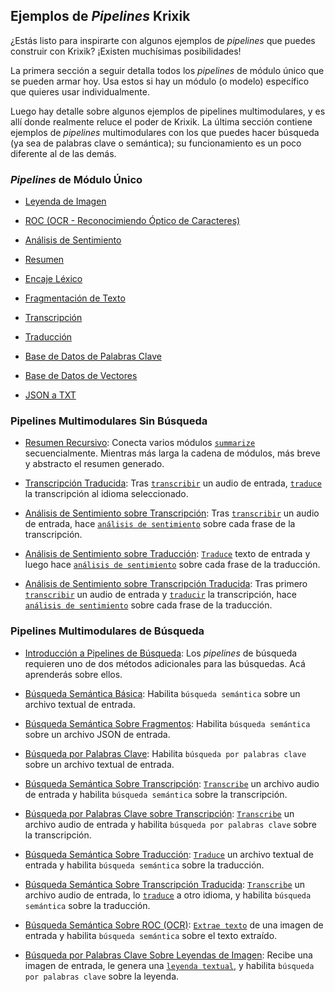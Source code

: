 ## Ejemplos de *Pipelines* Krixik

¿Estás listo para inspirarte con algunos ejemplos de *pipelines* que puedes construir con Krixik? ¡Existen muchísimas posibilidades!

La primera sección a seguir detalla todos los *pipelines* de módulo único que se pueden armar hoy. Usa estos si hay un módulo (o modelo) específico que quieres usar individualmente.

Luego hay detalle sobre algunos ejemplos de pipelines multimodulares, y es allí donde realmente reluce el poder de Krixik. La última sección contiene ejemplos de *pipelines* multimodulares con los que puedes hacer búsqueda (ya sea de palabras clave o semántica); su funcionamiento es un poco diferente al de las demás.

### *Pipelines* de Módulo Único

- [Leyenda de Imagen](ejemplos_pipelines_modulo_unico/unico_caption_leyenda_de_imagen.md)

- [ROC (OCR - Reconocimiendo Óptico de Caracteres)](ejemplos_pipelines_modulo_unico/unico_ocr_roc.md)

- [Análisis de Sentimiento](ejemplos_pipelines_modulo_unico/unico_sentiment_analisis_de_sentimiento.md)

- [Resumen](ejemplos_pipelines_modulo_unico/unico_summarize_resumen.md)

- [Encaje Léxico](ejemplos_pipelines_modulo_unico/unico_text-embedder_encaje_lexico.md)

- [Fragmentación de Texto](ejemplos_pipelines_modulo_unico/unico_parser_fragmentacion.md)

- [Transcripción](ejemplos_pipelines_modulo_unico/unico_transcribe_transcripcion.md)

- [Traducción](ejemplos_pipelines_modulo_unico/unico_translate_traduccion.md)

- [Base de Datos de Palabras Clave](ejemplos_pipelines_modulo_unico/unico_keyword-db_base_de_datos_de_palabras_clave.md)

- [Base de Datos de Vectores](ejemplos_pipelines_modulo_unico/unico_vector-db_base_de_datos_vectorial.md)

- [JSON a TXT](ejemplos_pipelines_modulo_unico/unico_json-to-txt.md)

### Pipelines Multimodulares Sin Búsqueda

- [Resumen Recursivo](ejemplos_pipelines_multi_modulo_sin_busqueda/multi_resumen_recursivo.md): Conecta varios módulos [`summarize`](../modulos/modulos_ia/modulo_summarize_resumen.md) secuencialmente. Mientras más larga la cadena de módulos, más breve y abstracto el resumen generado.

- [Transcripción Traducida](ejemplos_pipelines_multi_modulo_sin_busqueda/multi_transcripcion_traducida.md): Tras [`transcribir`](../modulos/modulos_ia/modulo_transcribe_transcripcion.md) un audio de entrada, [`traduce`](../modulos/modulos_ia/modulo_translate_traduccion.md) la transcripción al idioma seleccionado.

- [Análisis de Sentimiento sobre Transcripción](ejemplos_pipelines_multi_modulo_sin_busqueda/multi_analisis_de_sentimiento_sobre_transcripcion.md): Tras [`transcribir`](../modulos/modulos_ia/modulo_transcribe_transcripcion.md) un audio de entrada, hace [`análisis de sentimiento`](../modulos/modulos_ia/modulo_sentiment_analisis_de_sentimiento.md) sobre cada frase de la transcripción.

- [Análisis de Sentimiento sobre Traducción](ejemplos_pipelines_multi_modulo_sin_busqueda/multi_analisis_de_sentimiento_sobre_traduccion.md): [`Traduce`](../modulos/modulos_ia/modulo_translate_traduccion.md) texto de entrada y luego hace [`análisis de sentimiento`](../modulos/modulos_ia/modulo_sentiment_analisis_de_sentimiento.md) sobre cada frase de la traducción.

- [Análisis de Sentimiento sobre Transcripción Traducida](ejemplos_pipelines_multi_modulo_sin_busqueda/multi_analisis_de_sentimiento_sobre_transcripcion_traducida.md): Tras primero [`transcribir`](../modulos/modulos_ia/modulo_transcribe_transcripcion.md) un audio de entrada y [`traducir`](../modulos/modulos_ia/modulo_translate_traduccion.md) la transcripción, hace [`análisis de sentimiento`](../modulos/modulos_ia/modulo_sentiment_analisis_de_sentimiento.md) sobre cada frase de la traducción.

### Pipelines Multimodulares de Búsqueda

- [Introducción a Pipelines de Búsqueda](ejemplos_pipelines_de_busqueda/introduccion_pipelines_de_busqueda.md): Los *pipelines* de búsqueda requieren uno de dos métodos adicionales para las búsquedas. Acá aprenderás sobre ellos.

- [Búsqueda Semántica Básica](ejemplos_pipelines_de_busqueda/multi_busqueda_semantica_basica.md): Habilita `búsqueda semántica` sobre un archivo textual de entrada.

- [Búsqueda Semántica Sobre Fragmentos](ejemplos_pipelines_de_busqueda/multi_busqueda_semantica_sobre_fragmentos.md): Habilita `búsqueda semántica` sobre un archivo JSON de entrada.

- [Búsqueda por Palabras Clave](ejemplos_pipelines_de_busqueda/multi_busqueda_por_palabras_clave_basica.md): Habilita `búsqueda por palabras clave` sobre un archivo textual de entrada.

- [Búsqueda Semántica Sobre Transcripción](ejemplos_pipelines_de_busqueda/multi_busqueda_semantica_sobre_transcripcion.md): [`Transcribe`](../modulos/modulos_ia/modulo_transcribe_transcripcion.md) un archivo audio de entrada y habilita `búsqueda semántica` sobre la transcripción.

- [Búsqueda por Palabras Clave sobre Transcripción](ejemplos_pipelines_de_busqueda/multi_busqueda_por_palabras_clave_sobre_transcripcion.md): [`Transcribe`](../modulos/modulos_ia/modulo_transcribe_transcripcion.md) un archivo audio de entrada y habilita `búsqueda por palabras clave` sobre la transcripción.

- [Búsqueda Semántica Sobre Traducción](ejemplos_pipelines_de_busqueda/multi_busqueda_semantica_sobre_traduccion.md): [`Traduce`](../modulos/modulos_ia/modulo_translate_traduccion.md) un archivo textual de entrada y habilita `búsqueda semántica` sobre la traducción.

- [Búsqueda Semántica Sobre Transcripción Traducida](ejemplos_pipelines_de_busqueda/multi_busqueda_semantica_sobre_transcripcion_traducida.md): [`Transcribe`](../modulos/modulos_ia/modulo_transcribe_transcripcion.md) un archivo audio de entrada, lo [`traduce`](../modulos/modulos_ia/modulo_translate_traduccion.md) a otro idioma, y habilita `búsqueda semántica` sobre la traducción.

- [Búsqueda Semántica Sobre ROC (OCR)](ejemplos_pipelines_de_busqueda/multi_busqueda_semantica_sobre_roc.md): [`Extrae texto`](../modulos/modulos_ia/modulo_ocr_roc.md) de una imagen de entrada y habilita `búsqueda semántica` sobre el texto extraído.

- [Búsqueda por Palabras Clave Sobre Leyendas de Imagen](ejemplos_pipelines_de_busqueda/multi_busqueda_por_palabras_clave_sobre_leyendas_de_imagen.md): Recibe una imagen de entrada, le genera una [`leyenda textual`](../modulos/modulos_ia/modulo_caption_leyenda_de_imagen.md), y habilita `búsqueda por palabras clave` sobre la leyenda.
